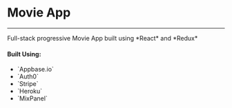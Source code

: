<h1>Movie App</h1>
<hr/>

<p>Full-stack progressive Movie App built using *React* and *Redux*</p>


<h4>Built Using:</h4>
<ul>
<li>`Appbase.io`</li>
<li>`Auth0`</li>
<li>`Stripe`</li>
<li>`Heroku`</li>
<li>`MixPanel`</li>
</ul>